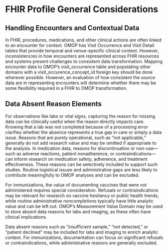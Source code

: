 # FHIR Profile General Considerations
## Handling Encounters and Contextual Data
In FHIR, procedures, medications, and other clinical actions are often linked to an encounter for context. OMOP has Visit Occurrence and Visit Detail tables that provide temporal and venue-specific clinical context.  However, inconsistencies in how encounters are represented across FHIR resources and systems present challenges to consistent data transformation. Mapping encounter data to OMOP’s visit_occurrence table and populating other domains with a visit_occurence_concept_id foreign key should be done wherever possible.  However, an evaluation of how consistent the source data are in representing encounters will determine whether there may be some flexibility required in a FHIR to OMOP transformation.

## Data Absent Reason Elements 
For observations like labs or vital signs, capturing the reason for missing data can be clinically useful when the reason directly impacts care. Knowing that a lab was not completed because of a processing error clarifies whether the absence represents a true gap in care or simply a data issue. Reasons that are purely operational, such as “not applicable,” generally do not add research value and may be omitted if appropriate to the analysis.
In medication data, reasons for discontinuation or non-use—such as adverse reactions, patient nonadherence, or contraindications—can inform research on medication safety, adherence, and treatment effectiveness. These reasons can be selectively included to support such studies. Routine logistical issues and administrative gaps are less likely to contribute meaningfully to OMOP analyses and can be excluded.

For immunizations, the value of documenting vaccines that were not administered requires special consideration. Refusals or contraindications may be relevant for research on vaccine hesitancy or public health trends, while routine administrative noncompletions typically have little analytic value and can be left out. OMOP’s Measurement Value Domain may be used to store absent data reasons for labs and imaging, as these often have clinical implications. 

Data absent reasons such as “insufficient sample,” “not detected,” or “patient declined” may be included for labs and imaging to enrich analytic context. For immunizations, documentation can focus on significant refusals or contraindications, while administrative reasons are generally excluded. 
